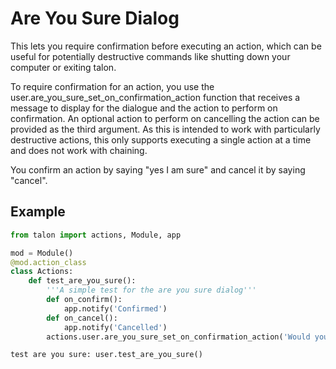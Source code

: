 # Are You Sure Dialog

This lets you require confirmation before executing an action, which can be useful for potentially destructive commands like shutting down your computer or exiting talon.

To require confirmation for an action, you use the user.are_you_sure_set_on_confirmation_action function that receives a message to display for the dialogue and the action to perform on confirmation. An optional action to perform on cancelling the action can be provided as the third argument. As this is intended to work with particularly destructive actions, this only supports executing a single action at a time and does not work with chaining.

You confirm an action by saying "yes I am sure" and cancel it by saying "cancel".

## Example

```python
from talon import actions, Module, app

mod = Module()
@mod.action_class
class Actions:
    def test_are_you_sure():
        '''A simple test for the are you sure dialog'''
        def on_confirm():
            app.notify('Confirmed')
        def on_cancel():
            app.notify('Cancelled')
        actions.user.are_you_sure_set_on_confirmation_action('Would you like to receive the on confirm message?', on_confirm, on_cancel)
```

```talon
test are you sure: user.test_are_you_sure()
```
